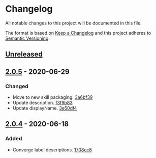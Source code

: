 # Changelog

All notable changes to this project will be documented in this file.

The format is based on [Keep a Changelog](http://keepachangelog.com/)
and this project adheres to [Semantic Versioning](http://semver.org/).

## [Unreleased](https://github.com/atomist-skills/github-branch-deletion-skill/compare/2.0.5...HEAD)

## [2.0.5](https://github.com/atomist-skills/github-branch-deletion-skill/compare/2.0.4...2.0.5) - 2020-06-29

### Changed

-   Move to new skill packaging. [3a6bf39](https://github.com/atomist-skills/github-branch-deletion-skill/commit/3a6bf39491545e341d7ea24d6fcf399b494a0c1e)
-   Update description. [f3f9b83](https://github.com/atomist-skills/github-branch-deletion-skill/commit/f3f9b83f4452fd6c2ac0d06d9d2d565331ba3204)
-   Update displayName. [3e50df4](https://github.com/atomist-skills/github-branch-deletion-skill/commit/3e50df4e88bbd3fc145e5d79ec8030598dbe15cd)

## [2.0.4](https://github.com/atomist-skills/github-branch-deletion-skill/tree/2.0.4) - 2020-06-18

### Added

-   Converge label descriptions. [1708cc8](https://github.com/atomist-skills/github-branch-deletion-skill/commit/1708cc81516df44def7a5a908b58842803c68657)
